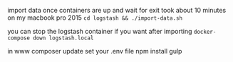 import data once containers are up and wait for exit
took about 10 minutes on my macbook pro 2015
`cd logstash && ./import-data.sh`

you can stop the logstash container if you want after importing
`docker-compose down logstash.local`

in www
composer update
set your .env file 
npm install
gulp